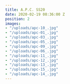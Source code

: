 ```yaml
---
title: A.P.C. SS20
date: 2020-02-19 08:36:00 Z
position: 2
images:
- "/uploads/apc-10_.jpg"
- "/uploads/apc-01_.jpg"
- "/uploads/apc-03_.jpg"
- "/uploads/apc-05_.jpg"
- "/uploads/apc-09_.jpg"
- "/uploads/apc-06_.jpg"
- "/uploads/apc-11_.jpg"
- "/uploads/apc-12_.jpg"
- "/uploads/apc-13_.jpg"
- "/uploads/apc-15_.jpg"
- "/uploads/apc-14_.jpg"
---
```


